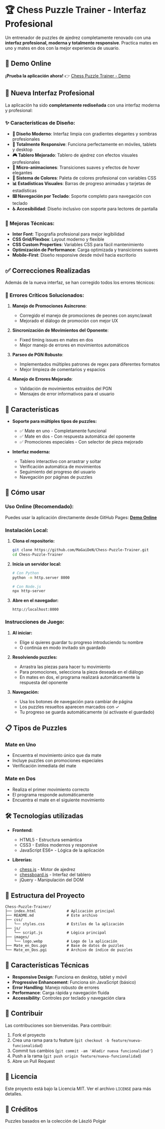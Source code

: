 # 🏆 Chess Puzzle Trainer - Interfaz Profesional

Un entrenador de puzzles de ajedrez completamente renovado con una **interfaz profesional, moderna y totalmente responsive**. Practica mates en uno y mates en dos con la mejor experiencia de usuario.

## 🌟 Demo Online

**¡Prueba la aplicación ahora!** 👉 [Chess Puzzle Trainer - Demo](https://magaiden.github.io/Chess-Puzzle-Trainer/)

## 🎨 Nueva Interfaz Profesional

La aplicación ha sido **completamente rediseñada** con una interfaz moderna y profesional:

### ✨ Características de Diseño:
- **🎯 Diseño Moderno**: Interfaz limpia con gradientes elegantes y sombras profesionales
- **📱 Totalmente Responsive**: Funciona perfectamente en móviles, tablets y desktop
- **🎮 Tablero Mejorado**: Tablero de ajedrez con efectos visuales profesionales
- **🚀 Micro-animaciones**: Transiciones suaves y efectos de hover elegantes
- **🎨 Sistema de Colores**: Paleta de colores profesional con variables CSS
- **📊 Estadísticas Visuales**: Barras de progreso animadas y tarjetas de estadísticas
- **⌨️ Navegación por Teclado**: Soporte completo para navegación con teclado
- **♿ Accesibilidad**: Diseño inclusivo con soporte para lectores de pantalla

### 🔧 Mejoras Técnicas:
- **Inter Font**: Tipografía profesional para mejor legibilidad
- **CSS Grid/Flexbox**: Layout moderno y flexible
- **CSS Custom Properties**: Variables CSS para fácil mantenimiento
- **Optimización de Performance**: Carga optimizada y transiciones suaves
- **Mobile-First**: Diseño responsive desde móvil hacia escritorio

## ✅ Correcciones Realizadas

Además de la nueva interfaz, se han corregido todos los errores técnicos:

### 🔧 Errores Críticos Solucionados:

1. **Manejo de Promociones Asíncrono**: 
   - Corregido el manejo de promociones de peones con async/await
   - Mejorado el diálogo de promoción con mejor UX

2. **Sincronización de Movimientos del Oponente**:
   - Fixed timing issues en mates en dos
   - Mejor manejo de errores en movimientos automáticos

3. **Parseo de PGN Robusto**:
   - Implementados múltiples patrones de regex para diferentes formatos
   - Mejor limpieza de comentarios y espacios

4. **Manejo de Errores Mejorado**:
   - Validación de movimientos extraídos del PGN
   - Mensajes de error informativos para el usuario

## 🌟 Características

* **Soporte para múltiples tipos de puzzles:**
  * ✅ Mate en uno - Completamente funcional
  * ✅ Mate en dos - Con respuesta automática del oponente
  * ✅ Promociones especiales - Con selector de pieza mejorado

* **Interfaz moderna:**
  * Tablero interactivo con arrastrar y soltar
  * Verificación automática de movimientos
  * Seguimiento del progreso del usuario
  * Navegación por páginas de puzzles

## 🚀 Cómo usar

### Uso Online (Recomendado):
Puedes usar la aplicación directamente desde GitHub Pages: **[Demo Online](https://magaiden.github.io/Chess-Puzzle-Trainer/)**

### Instalación Local:

1. **Clona el repositorio:**
   ```bash
   git clone https://github.com/MaGaiDeN/Chess-Puzzle-Trainer.git
   cd Chess-Puzzle-Trainer
   ```

2. **Inicia un servidor local:**
   ```bash
   # Con Python
   python -m http.server 8000
   
   # Con Node.js
   npx http-server
   ```

3. **Abre en el navegador:**
   ```
   http://localhost:8000
   ```

### Instrucciones de Juego:

1. **Al iniciar:**
   - Elige si quieres guardar tu progreso introduciendo tu nombre
   - O continúa en modo invitado sin guardado

2. **Resolviendo puzzles:**
   - Arrastra las piezas para hacer tu movimiento
   - Para promociones, selecciona la pieza deseada en el diálogo
   - En mates en dos, el programa realizará automáticamente la respuesta del oponente

3. **Navegación:**
   - Usa los botones de navegación para cambiar de página
   - Los puzzles resueltos aparecen marcados con ✓
   - Tu progreso se guarda automáticamente (si activaste el guardado)

## 📋 Tipos de Puzzles

### Mate en Uno
* Encuentra el movimiento único que da mate
* Incluye puzzles con promociones especiales
* Verificación inmediata del mate

### Mate en Dos
* Realiza el primer movimiento correcto
* El programa responde automáticamente
* Encuentra el mate en el siguiente movimiento

## 🛠 Tecnologías utilizadas

* **Frontend:**
  * HTML5 - Estructura semántica
  * CSS3 - Estilos modernos y responsive
  * JavaScript ES6+ - Lógica de la aplicación

* **Librerías:**
  * [chess.js](https://github.com/jhlywa/chess.js) - Motor de ajedrez
  * [chessboard.js](https://chessboardjs.com/) - Interfaz del tablero
  * jQuery - Manipulación del DOM

## 📁 Estructura del Proyecto

```
Chess-Puzzle-Trainer/
├── index.html              # Aplicación principal
├── README.md               # Este archivo
├── css/
│   └── styles.css          # Estilos de la aplicación
├── js/
│   └── script.js           # Lógica principal
├── images/
│   └── logo.webp           # Logo de la aplicación
├── Mate_en_Dos.pgn         # Base de datos de puzzles
└── Mate_en_Dos.pgi         # Archivo de índice de puzzles
```

## 🎯 Características Técnicas

* **Responsive Design**: Funciona en desktop, tablet y móvil
* **Progressive Enhancement**: Funciona sin JavaScript (básico)
* **Error Handling**: Manejo robusto de errores
* **Performance**: Carga rápida y navegación fluida
* **Accessibility**: Controles por teclado y navegación clara

## 🤝 Contribuir

Las contribuciones son bienvenidas. Para contribuir:

1. Fork el proyecto
2. Crea una rama para tu feature (`git checkout -b feature/nueva-funcionalidad`)
3. Commit tus cambios (`git commit -am 'Añadir nueva funcionalidad'`)
4. Push a la rama (`git push origin feature/nueva-funcionalidad`)
5. Abre un Pull Request

## 📄 Licencia

Este proyecto está bajo la Licencia MIT. Ver el archivo `LICENSE` para más detalles.

## 🙏 Créditos

Puzzles basados en la colección de László Polgár